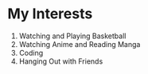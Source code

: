 # My Interests

1. Watching and Playing Basketball
2. Watching Anime and Reading Manga
3. Coding
4. Hanging Out with Friends
